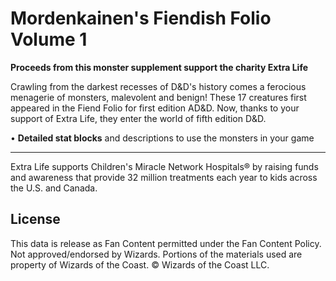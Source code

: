 # Mordenkainen's Fiendish Folio Volume 1

**Proceeds from this monster supplement support the charity Extra Life**

Crawling from the darkest recesses of D&D's history comes a ferocious menagerie of monsters, malevolent and benign! These 17 creatures first appeared in the Fiend Folio for first edition AD&D. Now, thanks to your support of Extra Life, they enter the world of fifth edition D&D.

• **Detailed stat blocks** and descriptions to use the monsters in your game

---

Extra Life supports Children's Miracle Network Hospitals® by raising funds and awareness that provide 32 million treatments each year to kids across the U.S. and Canada.

## License

This data is release as Fan Content permitted under the Fan Content Policy. Not approved/endorsed by Wizards. Portions of the materials used are property of Wizards of the Coast. © Wizards of the Coast LLC.
